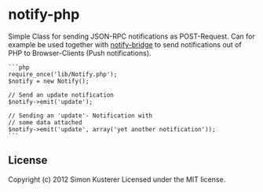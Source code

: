 # notify-php

Simple Class for sending JSON-RPC notifications as POST-Request.
Can for example be used together with [notify-bridge](https://github.com/xat/notify-bridge) to
send notifications out of PHP to Browser-Clients (Push notifications).

    ```php
    require_once('lib/Notify.php');
    $notify = new Notify();

    // Send an update notification
    $notify->emit('update');

    // Sending an 'update'- Notification with
    // some data attached
    $notify->emit('update', array('yet another notification'));
    ```

## License
Copyright (c) 2012 Simon Kusterer
Licensed under the MIT license.